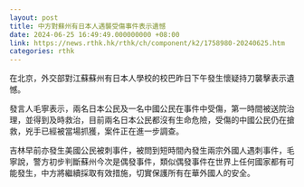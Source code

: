 ```yaml
---
layout: post
title: 中方對蘇州有日本人遇襲受傷事件表示遺憾
date: 2024-06-25 16:49:49.000000000 +08:00
link: https://news.rthk.hk/rthk/ch/component/k2/1758980-20240625.htm
categories: rthk
---
```


在北京，外交部對江蘇蘇州有日本人學校的校巴昨日下午發生懷疑持刀襲擊表示遺憾。

發言人毛寧表示，兩名日本公民及一名中國公民在事件中受傷，第一時間被送院治理，並得到及時救治，目前兩名日本公民都沒有生命危險，受傷的中國公民仍在搶救，兇手已經被當場抓獲，案件正在進一步調查。

吉林早前亦發生美國公民被刺事件，被問到短時間內發生兩宗外國人遇刺事件，毛寧說，警方初步判斷蘇州今次是偶發事件，類似偶發事件在世界上任何國家都有可能發生，中方將繼續採取有效措施，切實保護所有在華外國人的安全。
